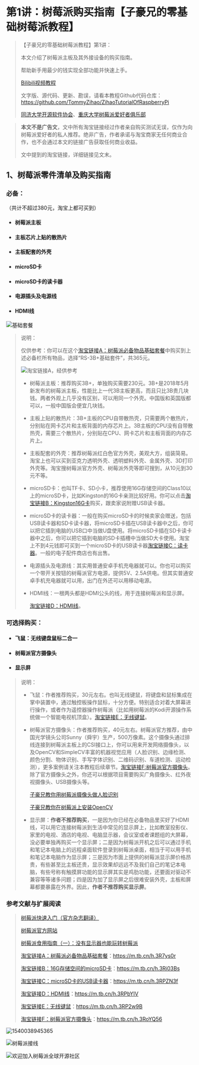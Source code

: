 # 第1讲：树莓派购买指南【子豪兄的零基础树莓派教程】

> 【子豪兄的零基础树莓派教程】第1讲：  
>
> 本文介绍了树莓派主板及其外接设备的购买指南。  
>
> 帮助新手用最少的钱实现全部功能并快速上手。  
>
> [Bilibili视频教程](https://space.bilibili.com/1900783/#/)   
>
> 文字版、源代码、更新、勘误，请看本教程Github代码仓库：  
> https://github.com/TommyZihao/ZihaoTutorialOfRaspberryPi    
>
> [同济大学开源软件协会](https://mirrors.tongji.edu.cn/)、[重庆大学树莓派爱好者俱乐部](www.maxoyed.com)        



> **本文不是广告文**，文中所有淘宝链接经过作者亲自购买测试无误，仅作为向树莓派爱好者的私人推荐。绝非广告，作者承诺与淘宝商家无任何商业合作，也不会通过本文的链接广告获取任何商业收益。
>
> 文中提到的淘宝链接，详细链接见文末。



## 1、树莓派零件清单及购买指南

### **必备**：

（共计不超过380元，淘宝上都可买到）

- #### 树莓派主板
- #### 主板芯片上贴的散热片
- #### 主板配套的外壳
- #### microSD卡
- #### microSD卡的读卡器
- #### 电源插头及电源线
- #### HDMI线

![基础套餐](https://upload-images.jianshu.io/upload_images/13714448-3835f1df0ce1d756.png?imageMogr2/auto-orient/strip%7CimageView2/2/w/1240)

> 说明：
>
> 仅供参考：你可以在这个[淘宝链接A：树莓派必备物品基础套餐](https://m.tb.cn/h.3R7ys0r)中购买到上述必备栏所有物品，选择“RS-3B+基础套件”，共365元。
>
> ![淘宝链接A，经供参考](https://upload-images.jianshu.io/upload_images/13714448-948764e37e22950a.png?imageMogr2/auto-orient/strip%7CimageView2/2/w/200)
>
> - 树莓派主板：推荐购买3B+，单独购买需要230元。3B+是2018年5月新发布的树莓派主板，性能比上一代3B主板更高，而且只比3B贵几块钱。两者外观上几乎没有区别，可以用同一个外壳。中国版和英国版都可以，一般中国版会便宜几块钱。
>
> - 主板上贴的散热片：3B+主板的CPU自带散热壳，只需要两个散热片，分别贴在网卡芯片和主板背面的内存芯片上。3B主板的CPU没有自带散热壳，需要三个散热片，分别贴在CPU、网卡芯片和主板背面的内存芯片上。
>
> - 主板配套的外壳：推荐树莓派红白色官方外壳，美观大方，组装简易。淘宝上也可以买到亚克力透明外壳、透明塑料外壳、金属外壳、3D打印外壳等。淘宝搜树莓派官方外壳、树莓派外壳等即可搜到，从10元到30元不等。
>
> - microSD卡：也叫TF卡、SD小卡，推荐使用16G存储空间的Class10以上的microSD卡，比如Kingston的16G卡亲测比较好用。你可以点击[淘宝链接B：Kingston16G卡](https://m.tb.cn/h.3Ri03Bs)购买，跟卖家说附赠USB读卡器。
>
> - microSD卡的读卡器：一般在购买microSD卡的时候卖家会赠送，包括USB读卡器和SD卡读卡器，将microSD卡插在USB读卡器中之后，你可以把它插到电脑的USB口中当做U盘使用。将microSD卡插在SD卡读卡器中之后，你可以把它插到电脑的SD卡插槽中当做SD大卡使用。淘宝上不到4元钱即可买到一个microSD卡的USB读卡器[淘宝链接C：读卡器](https://m.tb.cn/h.3RPZN3f)。一般的电子配件商店也有出售。
>
> - 电源插头及电源线：其实用普通安卓手机充电器就可以。你也可以购买一个带开关按钮的树莓派官方电源，提供5V、2.5A供电。但其实普通安卓手机充电器就可以用，出门在外还可以用移动电源。
>
> - HDMI线：一根两头都是HDMI公头的线，用于连接树莓派和显示屏。
>
>   [淘宝链接D：HDMI线](https://m.tb.cn/h.3RPbYIV)。



### 可选择购买：

- #### 飞鼠：无线键盘鼠标二合一
- #### 树莓派官方摄像头
- #### 显示屏

> 说明：
>
> - 飞鼠：作者推荐购买，30元左右。也叫无线键鼠，将键盘和鼠标集成在掌中装置中，通过触控板操作鼠标，十分方便。特别适合对着大屏幕进行操作，或者作为遥控器操作树莓派（比如用树莓派的Kodi开源操作系统做一个智能电视机顶盒）。[淘宝链接E：无线键鼠](https://m.tb.cn/h.3RP2w9B)。
>
> - 树莓派官方摄像头：作者推荐购买，40元左右。树莓派官方推荐，由中国光学镜头公司Sunny（舜宇）生产，500万像素。这个摄像头通过排线连接到树莓派主板上的CSI接口上，你可以用来开发网络摄像头，以及OpenCV和SimpleCV丰富的机器视觉应用（人脸识别、边缘检测、颜色分割、物体识别、手写字体识别、二维码识别、车道检测、运动检测），更多案例请关注本教程后续章节。[淘宝链接F:树莓派官方摄像头](https://m.tb.cn/h.3RoYQ56)。除了官方摄像头之外，你还可以根据项目需要购买广角摄像头、红外夜视摄像头、USB摄像头等。
>
>   [子豪兄教你用树莓派摄像头做人脸识别](https://www.jianshu.com/p/0b37452be63e)  
>
>   [子豪兄教你在树莓派上安装OpenCV](https://www.jianshu.com/p/e0c05388d340)  
>
> - 显示屏：**作者不推荐购买**，一是因为你已经在必备物品里买好了HDMI线，可以用它连接树莓派到生活中常见的显示屏上，比如教室投影仪、家里的电视、酒店的电视、电脑显示器，会议室或者课题组的大屏幕，没必要单独再购买一个显示屏；二是因为树莓派开机之后可以通过手机和笔记本电脑上的远程桌面软件登录到树莓派桌面，相当于可以用手机和笔记本电脑作为显示屏；三是因为市面上提供的树莓派显示屏价格昂贵，有些甚至比主板还贵，显示效果却远远不及我们自己的笔记本电脑，有些号称有触摸屏功能的显示屏其实是鸡肋功能，还要面对驱动不兼容等等诸多问题；四是因为加了显示屏之后很难安装外壳，主板和屏幕都要暴露在外界。因此，**作者不推荐购买显示屏**。

### 参考文献与扩展阅读

>[树莓派快速入门（官方杂志翻译）](https://www.jianshu.com/p/5336ceba894b)  
>
>[树莓派官方网站](www.raspberry.org)  
>
>[树莓派食用指南（一）：没有显示器也能玩转树莓派](https://www.maxoyed.com/archives/84/)  
>
>[淘宝链接A：树莓派必备物品基础套餐](https://m.tb.cn/h.3R7ys0r)：https://m.tb.cn/h.3R7ys0r  
>
>[淘宝链接B：16G存储空间的microSD卡](https://m.tb.cn/h.3Ri03Bs)：https://m.tb.cn/h.3Ri03Bs  
>
>[淘宝链接C：microSD卡的USB读卡器](https://m.tb.cn/h.3RPZN3f)：https://m.tb.cn/h.3RPZN3f  
>
>[淘宝链接D：HDMI线](https://m.tb.cn/h.3RPbYIV)：https://m.tb.cn/h.3RPbYIV  
>
>[淘宝链接E：无线键鼠](https://m.tb.cn/h.3RP2w9B)：https://m.tb.cn/h.3RP2w9B  
>
>[淘宝链接F：树莓派官方摄像头](https://m.tb.cn/h.3RoYQ56)：https://m.tb.cn/h.3RoYQ56  



![1540038945365](D:\2018秋季学期\github翻译\树莓派教程\1540038945365.png)

![树莓派接线](https://projects-static.raspberrypi.org/projects/raspberry-pi-getting-started/13aeb423985e6bacd5d798f5f206a644b7c250a3/en/images/pi-plug-in.gif)

![欢迎加入树莓派全球开源社区](https://upload-images.jianshu.io/upload_images/13714448-9413183a2d79c2a8.png?imageMogr2/auto-orient/strip%7CimageView2/2/w/1240)
